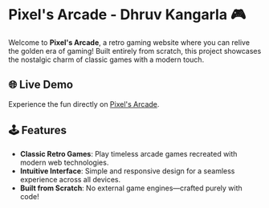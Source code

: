 # Pixel's Arcade - Dhruv Kangarla 🎮  

Welcome to **Pixel's Arcade**, a retro gaming website where you can relive the golden era of gaming! Built entirely from scratch, this project showcases the nostalgic charm of classic games with a modern touch.  

## 🌐 Live Demo  
Experience the fun directly on [Pixel's Arcade](https://dhruvkangaroo.github.io/Dhruv-Arcade/).  

## 🕹️ Features  
- **Classic Retro Games**: Play timeless arcade games recreated with modern web technologies.  
- **Intuitive Interface**: Simple and responsive design for a seamless experience across all devices.  
- **Built from Scratch**: No external game engines—crafted purely with code!  
